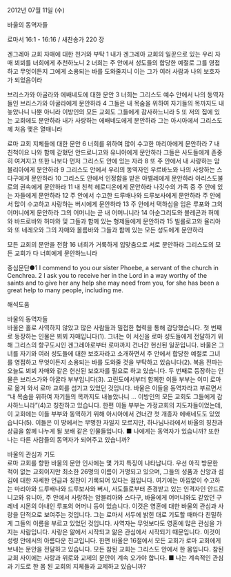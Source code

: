 2012년 07월 11일 (수)

바울의 동역자들



로마서 16:1 - 16:16 / 새찬송가 220 장


겐그레아 교회 자매에 대한 천거와 부탁
1 내가 겐그레아 교회의 일꾼으로 있는 우리 자매 뵈뵈를 너희에게 추천하노니 2 너희는 주 안에서 성도들의 합당한 예절로 그를 영접하고 무엇이든지 그에게 소용되는 바를 도와줄지니 이는 그가 여러 사람과 나의 보호자가 되었음이라

브리스가와 아굴라와 에배네도에 대한 문안
3 너희는 그리스도 예수 안에서 나의 동역자들인 브리스가와 아굴라에게 문안하라 4 그들은 내 목숨을 위하여 자기들의 목까지도 내놓았나니 나뿐 아니라 이방인의 모든 교회도 그들에게 감사하느니라 5 또 저의 집에 있는 교회에도 문안하라 내가 사랑하는 에배네도에게 문안하라 그는 아시아에서 그리스도께 처음 맺은 열매니라

로마 교회 지체들에 대한 문안
6 너희를 위하여 많이 수고한 마리아에게 문안하라 7 내 친척이요 나와 함께 갇혔던 안드로니고와 유니아에게 문안하라 그들은 사도들에게 존중히 여겨지고 또한 나보다 먼저 그리스도 안에 있는 자라 8 또 주 안에서 내 사랑하는 암블리아에게 문안하라 9 그리스도 안에서 우리의 동역자인 우르바노와 나의 사랑하는 스다구에게 문안하라 10 그리스도 안에서 인정함을 받은 아벨레에게 문안하라 아리스도불로의 권속에게 문안하라 11 내 친척 헤로디온에게 문안하라 나깃수의 가족 중 주 안에 있는 자들에게 문안하라 12 주 안에서 수고한 드루배나와 드루보사에게 문안하라 주 안에서 많이 수고하고 사랑하는 버시에게 문안하라 13 주 안에서 택하심을 입은 루포와 그의 어머니에게 문안하라 그의 어머니는 곧 내 어머니니라 14 아순그리도와 블레곤과 허메와 바드로바와 허마와 및 그들과 함께 있는 형제들에게 문안하라 15 빌롤로고와 율리아와 또 네레오와 그의 자매와 올름바와 그들과 함께 있는 모든 성도에게 문안하라

모든 교회의 문안을 전함
16 너희가 거룩하게 입맞춤으로 서로 문안하라 그리스도의 모든 교회가 다 너희에게 문안하느니라

중심문단●1 I commend to you our sister Phoebe, a servant of the church in Cenchrea. 2 I ask you to receive her in the Lord in a way worthy of the saints and to give her any help she may need from you, for she has been a great help to many people, including me.

해석도움





바울의 동역자들  
바울은 홀로 사역하지 않았고 많은 사람들과 밀접한 협력을 통해 감당했습니다. 첫 번째로 등장하는 인물은 뵈뵈 자매입니다(1). 그녀는 이 서신을 로마 성도들에게 전달하기 위해 그리스의 항구도시인 겐그레아로부터 로마까지 건너간 헌신된 일꾼입니다. 바울은 그녀를 자기와 여러 성도들에 대한 보호자라고 소개하면서 주 안에서 합당한 예절로 그녀를 영접하고 무엇이든지 소용되는 바를 도와줄 것을 부탁하고 있습니다(2). 복음 전파는 오늘도 뵈뵈 자매와 같은 헌신된 보호자를 필요로 하고 있습니다. 두 번째로 등장하는 인물은 브리스가와 아굴라 부부입니다(3). 고린도에서부터 함께한 이들 부부는 이미 로마로 옮겨 와서 로마 교회를 섬기고 있었던 것입니다. 바울은 이들을 동역자라고 부르면서 “내 목숨을 위하여 자기들의 목까지도 내놓았나니 … 이방인의 모든 교회도 그들에게 감사하느니라”(4)고 칭찬하고 있습니다. 한편 이들 부부는 가정교회의 지도자들이었는데, 이 교회에는 이들 부부와 동역하기 위해 아시아에서 건너간 첫 개종자 에배네도도 있었습니다(5). 이들은 이 땅에서는 무명한 자일지 모르지만, 하나님나라에서 바울의 칭찬과 상급을 함께 나누게 될 보배 같은 인물들입니다.
■ 나에게는 동역자가 있습니까? 또한 나는 다른 사람들의 동역자가 되어주고 있습니까?

바울의 관심과 기도  
로마 교회를 향한 바울의 문안 인사에는 몇 가지 특징이 나타납니다. 우선 아직 방문한 적이 없는 교회이지만 최소한 26명의 이름이 거명되고 있으며, 그들의 성품과 신앙과 섬김에 대한 자세한 언급과 칭찬이 기록되어 있다는 점입니다. 여기에는 아낌없이 수고하는 마리아와 드루배나와 드루보사와 버시, 사도들로부터 존경받고 있는 인격자인 안드로니고와 유니아, 주 안에서 사랑하는 암블리아와 스다구, 바울에게 어머니와도 같았던 구레네 시몬의 아내인 루포의 어머니 등이 있습니다. 이것은 영혼에 대한 바울의 관심과 사랑을 단적으로 보여주는 것입니다. 그는 로마서 서두에 밝힌 대로 기도할 때마다 친밀하게 그들의 이름을 부르고 있었던 것입니다. 사역자는 무엇보다도 영혼에 많은 관심을 가지는 사람입니다. 사랑은 앎에서 시작되고 앎은 관심에서 시작되기 때문입니다. 이것이 성령 안에서의 아름다운 친교입니다. 한편 바울은 16절에서 모든 교회가 로마 교회에게 보내는 문안을 전달하고 있습니다. 모든 참된 교회는 그리스도 안에서 한 몸입니다. 참된 교회 사이에는 사랑과 위로와 교제의 문안이 계속 오가야 합니다.
■ 나는 계속적인 관심과 기도로 한 몸 된 교회의 지체들과 교제하고 있습니까?